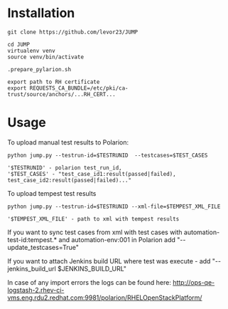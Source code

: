 Installation
===============
```
git clone https://github.com/levor23/JUMP

cd JUMP
virtualenv venv
source venv/bin/activate

.prepare_pylarion.sh

export path to RH certificate
export REQUESTS_CA_BUNDLE=/etc/pki/ca-trust/source/anchors/...RH_CERT...

```

Usage
======

To upload manual test results to Polarion:

```
python jump.py --testrun-id=$TESTRUNID  --testcases=$TEST_CASES

'$TESTRUNID' - polarion test_run_id,
'$TEST_CASES' - "test_case_id1:result(passed|failed), test_case_id2:result(passed|failed)..."
```

To upload tempest test results
```
python jump.py --testrun-id=$TESTRUNID --xml-file=$TEMPEST_XML_FILE

'$TEMPEST_XML_FILE' - path to xml with tempest results
```
If you want to sync test cases from xml with test cases with automation-test-id:tempest.* and automation-env:001 in Polarion  add "--update_testcases=True"


If you want to attach Jenkins build URL where test was execute - add "--jenkins_build_url $JENKINS_BUILD_URL"

In case of any import errors the logs can be found here: http://ops-qe-logstash-2.rhev-ci-vms.eng.rdu2.redhat.com:9981/polarion/RHELOpenStackPlatform/

